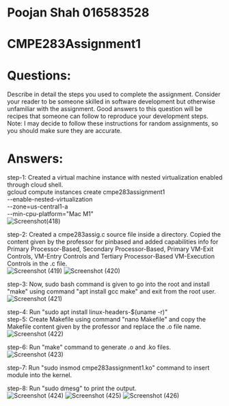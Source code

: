 # Poojan Shah 016583528

# CMPE283Assignment1

# Questions:
Describe in detail the steps you used to complete the assignment. Consider your reader to be someone 
skilled in software development but otherwise unfamiliar with the assignment. Good answers to this 
question will be recipes that someone can follow to reproduce your development steps.
Note: I may decide to follow these instructions for random assignments, so you should make sure 
they are accurate.

# Answers:
step-1: Created a virtual machine instance with nested virtualization enabled through cloud shell.  
gcloud compute instances create cmpe283assignment1 \
  --enable-nested-virtualization \
  --zone=us-central1-a \
  --min-cpu-platform="Mac M1"  
![Screenshot(418)](https://github.com/poojan4ps/CMPE283-Virtualization_Technology/issues/1#issue-1439577908)

step-2: Created a cmpe283assig.c source file inside a directory. Copied the content given by the professor for pinbased and added capabilities info for Primary Processor-Based, Secondary Processor-Based, Primary VM-Exit Controls, VM-Entry Controls and Tertiary Processor-Based VM-Execution Controls in the .c file.  
![Screenshot (419)](https://user-images.githubusercontent.com/45283425/200281266-3c6ebe0c-ab58-4c99-93d0-3c2b7b33e320.png)
![Screenshot (420)](https://user-images.githubusercontent.com/45283425/200281576-ad2a0c05-58e9-40c7-8fa6-da172c2eaa78.png)

step-3: Now, sudo bash command is given to go into the root and install "make" using command "apt install gcc make" and exit from the root user.  
![Screenshot (421)](https://user-images.githubusercontent.com/45283425/200282047-cdeb7eb3-0982-44d6-b6d8-052930cbe012.png)

step-4: Run "sudo apt install linux-headers-$(uname -r)"  
step-5: Create Makefile using command "nano Makefile" and copy the Makefile content given by the professor and replace the .o file name.  
![Screenshot (422)](https://user-images.githubusercontent.com/45283425/200282393-2887445b-9999-4cb8-abec-16580a42f4a9.png)

step-6: Run "make" command to generate .o and .ko files.  
![Screenshot (423)](https://user-images.githubusercontent.com/45283425/200282819-dd9b37ff-1a88-4154-9388-c5f9bd5bff60.png)

step-7: Run "sudo insmod cmpe283assignment1.ko" command to insert module into the kernel.  

step-8: Run "sudo dmesg" to print the output.  
![Screenshot (424)](https://user-images.githubusercontent.com/45283425/200283435-e90f55f1-c93e-4334-b929-54065eb36b8a.png)
![Screenshot (425)](https://user-images.githubusercontent.com/45283425/200283483-c09da4f1-3c5d-47ae-b0c6-c89c86bb7263.png)
![Screenshot (426)](https://user-images.githubusercontent.com/45283425/200283525-a2c1dc23-d6d3-4969-98e1-05d0cc8f5685.png)
